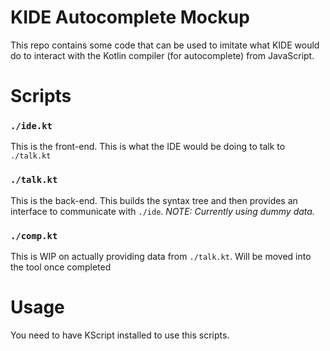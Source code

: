 # KIDE Autocomplete Mockup
This repo contains some code that can be used to imitate what KIDE would do to interact with the Kotlin compiler (for autocomplete) from JavaScript.

# Scripts
### `./ide.kt`
This is the front-end. This is what the IDE would be doing to talk to `./talk.kt`

### `./talk.kt`
This is the back-end. This builds the syntax tree and then provides an interface to communicate with `./ide`. *NOTE: Currently using dummy data.*

### `./comp.kt`
This is WIP on actually providing data from `./talk.kt`. Will be moved into the tool once completed

# Usage
You need to have KScript installed to use this scripts.